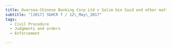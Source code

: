 ```yaml
---
title: Oversea-Chinese Banking Corp Ltd v Salim bin Said and other matters 
subtitle: "[2017] SGHCR 7 / 12\_May\_2017"
tags:
  - Civil Procedure
  - Judgments and orders
  - Enforcement

---
```


